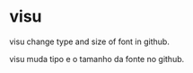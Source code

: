 # visu

visu change type and size of font in github.

visu muda tipo e o tamanho da fonte no github.
